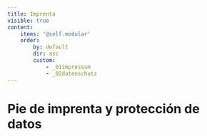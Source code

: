 ```yaml
---
title: Imprenta
visible: true
content:
    items: '@self.modular'
    order:
        by: default
        dir: asc
        custom:
            - _01impressum
            - _02datenschutz
---
```


# Pie de imprenta y protección de datos